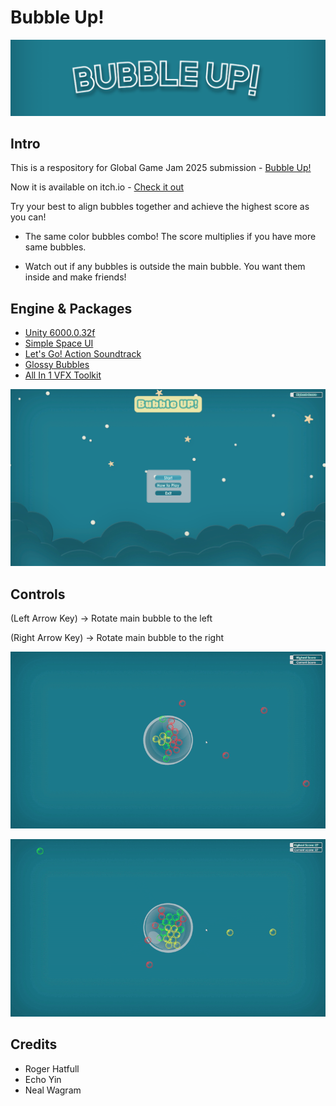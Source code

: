 # Bubble Up!

![Bubble Up Title](./README-images/bubble-up-banner-2.png)

## Intro

This is a respository for Global Game Jam 2025 submission - [Bubble Up!](https://globalgamejam.org/games/2025/bubble-0-11)

Now it is available on itch.io - [Check it out](https://echoness.itch.io/bubble-up)

Try your best to align bubbles together and achieve the highest score as you can!

- The same color bubbles combo! The score multiplies if you have more same bubbles.

- Watch out if any bubbles is outside the main bubble. You want them inside and make friends!

## Engine & Packages

- [Unity 6000.0.32f](https://unity.com/releases/editor/whats-new/6000.0.32)
- [Simple Space UI](https://dante-deketele.itch.io/simple-space-ui-pack)
- [Let's Go! Action Soundtrack](https://assetstore.unity.com/packages/audio/music/let-s-go-action-soundtrack-56457)
- [Glossy Bubbles](https://assetstore.unity.com/packages/2d/gui/icons/glossy-bubbles-114601)
- [All In 1 VFX Toolkit](https://seasidestudios.gitbook.io/seaside-studios/vfx-toolkit)

![Bubble Up Main Menu](./README-images/main-menu.png)

## Controls

(Left Arrow Key) -> Rotate main bubble to the left

(Right Arrow Key) -> Rotate main bubble to the right

![Bubble Up Gameplay 1](./README-images/pop-1.gif)

![Bubble Up Gameplay 2](./README-images/pop-2.gif)

## Credits

- Roger Hatfull
- Echo Yin
- Neal Wagram
